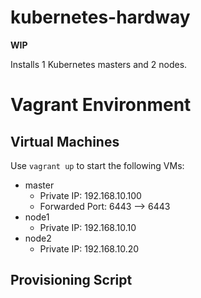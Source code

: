 # kubernetes-hardway

**WIP**

Installs 1 Kubernetes masters and 2 nodes.

# Vagrant Environment

## Virtual Machines
Use `vagrant up` to start the following VMs:
- master
  - Private IP: 192.168.10.100
  - Forwarded Port: 6443 --> 6443
- node1
  - Private IP: 192.168.10.10
- node2
  - Private IP: 192.168.10.20


## Provisioning Script
